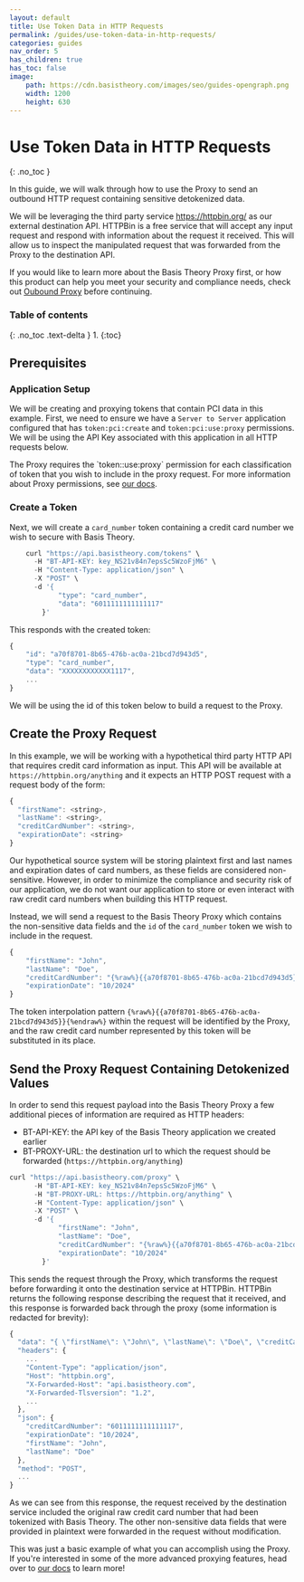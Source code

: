 ```yaml
---
layout: default
title: Use Token Data in HTTP Requests
permalink: /guides/use-token-data-in-http-requests/
categories: guides
nav_order: 5
has_children: true
has_toc: false
image:
    path: https://cdn.basistheory.com/images/seo/guides-opengraph.png
    width: 1200
    height: 630
---
```


# Use Token Data in HTTP Requests
{: .no_toc }

In this guide, we will walk through how to use the Proxy to send an outbound HTTP request containing sensitive detokenized data.

We will be leveraging the third party service https://httpbin.org/ as our external destination API. 
HTTPBin is a free service that will accept any input request and respond with information about the request it received. 
This will allow us to inspect the manipulated request that was forwarded from the Proxy to the destination API.

If you would like to learn more about the Basis Theory Proxy first, or how this product can help you meet your security and compliance needs, check out [Oubound Proxy](/concepts/outbound-proxy) before continuing.

### Table of contents
{: .no_toc .text-delta }
1. 
{:toc}

## Prerequisites

### Application Setup

We will be creating and proxying tokens that contain PCI data in this example.
First, we need to ensure we have a `Server to Server` application configured that has `token:pci:create` and `token:pci:use:proxy` permissions.
We will be using the API Key associated with this application in all HTTP requests below.

<span class="base-alert info">
  <span>
    The Proxy requires the `token:<classification>:use:proxy` permission for each classification of token that you wish to include in the proxy request.
    For more information about Proxy permissions, see <a href="https://docs.basistheory.com/api-reference/#permissions-permission-types">our docs</a>.
  </span>
</span>

### Create a Token

Next, we will create a `card_number` token containing a credit card number we wish to secure with Basis Theory.

```js
    curl "https://api.basistheory.com/tokens" \
      -H "BT-API-KEY: key_NS21v84n7epsSc5WzoFjM6" \
      -H "Content-Type: application/json" \
      -X "POST" \
      -d '{
            "type": "card_number",
            "data": "6011111111111117"
        }'
```

This responds with the created token:

```js
{
    "id": "a70f8701-8b65-476b-ac0a-21bcd7d943d5",
    "type": "card_number",
    "data": "XXXXXXXXXXXX1117",
    ...
}
```

We will be using the id of this token below to build a request to the Proxy.

## Create the Proxy Request

In this example, we will be working with a hypothetical third party HTTP API that requires credit card information as input. 
This API will be available at `https://httpbin.org/anything` and it expects an HTTP POST request with a request body of the form:
```js
{
  "firstName": <string>,
  "lastName": <string>,
  "creditCardNumber": <string>,
  "expirationDate": <string>
}
```

Our hypothetical source system will be storing plaintext first and last names and expiration dates of card numbers, as these fields are considered non-sensitive.
However, in order to minimize the compliance and security risk of our application, we do not want our application to store or even interact with raw credit card numbers when building this HTTP request.

Instead, we will send a request to the Basis Theory Proxy which contains the non-sensitive data fields and the `id` of the `card_number` token we wish to include in the request.

```js
{
    "firstName": "John",
    "lastName": "Doe",
    "creditCardNumber": "{%raw%}{{a70f8701-8b65-476b-ac0a-21bcd7d943d5}}{%endraw%}",
    "expirationDate": "10/2024"
}
```

The token interpolation pattern `{%raw%}{{a70f8701-8b65-476b-ac0a-21bcd7d943d5}}{%endraw%}` within the request will be identified by the Proxy, and the raw credit card number represented by this token will be substituted in its place.


## Send the Proxy Request Containing Detokenized Values

In order to send this request payload into the Basis Theory Proxy a few additional pieces of information are required as HTTP headers:
- BT-API-KEY: the API key of the Basis Theory application we created earlier
- BT-PROXY-URL: the destination url to which the request should be forwarded (`https://httpbin.org/anything`)

```js
curl "https://api.basistheory.com/proxy" \
      -H "BT-API-KEY: key_NS21v84n7epsSc5WzoFjM6" \
      -H "BT-PROXY-URL: https://httpbin.org/anything" \
      -H "Content-Type: application/json" \
      -X "POST" \
      -d '{
            "firstName": "John",
            "lastName": "Doe",
            "creditCardNumber": "{%raw%}{{a70f8701-8b65-476b-ac0a-21bcd7d943d5}}{%endraw%}",
            "expirationDate": "10/2024"
        }'
```

This sends the request through the Proxy, which transforms the request before forwarding it onto the destination service at HTTPBin. 
HTTPBin returns the following response describing the request that it received, and this response is forwarded back through the proxy (some information is redacted for brevity):

```js
{
  "data": "{ \"firstName\": \"John\", \"lastName\": \"Doe\", \"creditCardNumber\": \"6011111111111117\", \"expirationDate\": \"10/2024\" }",
  "headers": {
    ...
    "Content-Type": "application/json",
    "Host": "httpbin.org",
    "X-Forwarded-Host": "api.basistheory.com",
    "X-Forwarded-Tlsversion": "1.2",
    ...
  },
  "json": {
    "creditCardNumber": "6011111111111117",
    "expirationDate": "10/2024",
    "firstName": "John",
    "lastName": "Doe"
  },
  "method": "POST",
  ...
}
```

As we can see from this response, the request received by the destination service included the original raw credit card number that had been tokenized with Basis Theory.
The other non-sensitive data fields that were provided in plaintext were forwarded in the request without modification.

This was just a basic example of what you can accomplish using the Proxy. If you're interested in some of the more advanced proxying features, head over to [our docs](https://docs.basistheory.com/api-reference/#proxy) to learn more!

